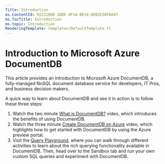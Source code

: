 ```yaml
---
Title: Introduction
ms.ContentId: 92221808-3DDE-4F1A-BE34-DEB2E30F8A97
ms.TocTitle: Introduction
ms.topic: Introduction
RenderingTemplate: templates/DefaultTemplate.tl
---
```


# Introduction to Microsoft Azure DocumentDB 

This article provides an introduction to Microsoft Azure DocumentDB, a fully-managed NoSQL document database service for developers, IT Pros, and business decision makers. 

A quick way to learn about DocumentDB and see it in action is to follow these three steps: 

1. Watch the two minute [What is DocumentDB?](http://azure.microsoft.com/documentation/videos/what-is-azure-documentdb/) video, which introduces the benefits of using DocumentDB.
2. Watch the three minute [Create DocumentDB on Azure](http://azure.microsoft.com/documentation/videos/create-documentdb-on-azure/) video, which highlights how to get started with DocumentDB by using the Azure preview portal.
3. Visit the [Query Playground](http://www.documentdb.com/sql/demo), where you can walk through different activities to learn about the rich querying functionality available in DocumentDB. Then, head over to the Sandbox tab and run your own custom SQL queries and experiment with DocumentDB.
